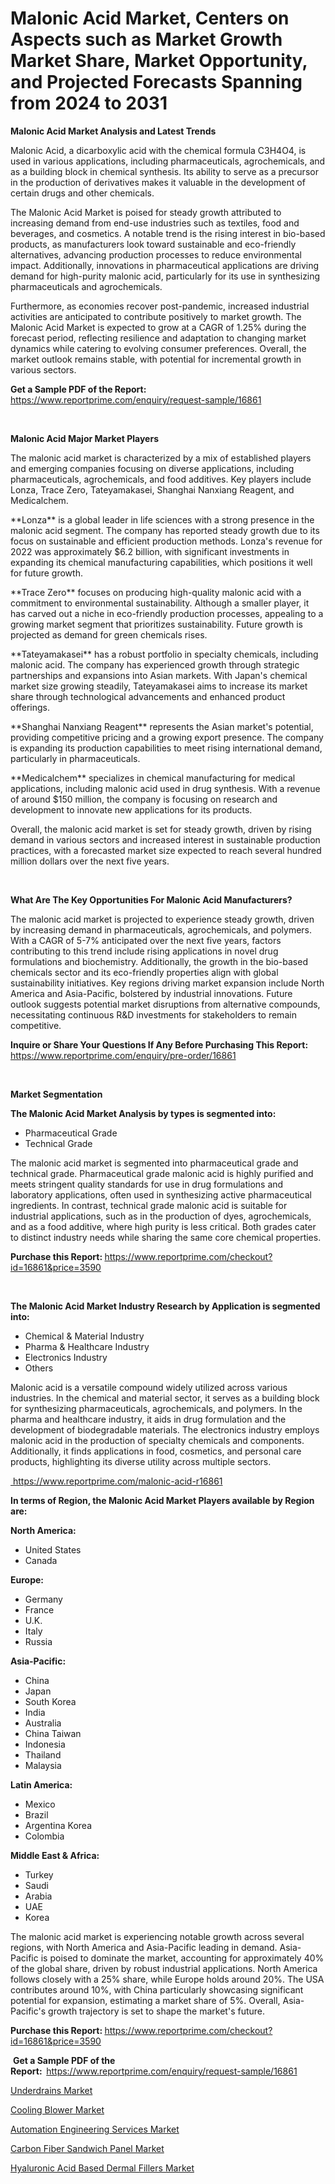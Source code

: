<p><h1>Malonic Acid Market, Centers on Aspects such as Market Growth Market Share, Market Opportunity, and Projected Forecasts Spanning from 2024 to 2031</h1></p><p><strong>Malonic Acid Market Analysis and Latest Trends</strong></p>
<p><p>Malonic Acid, a dicarboxylic acid with the chemical formula C3H4O4, is used in various applications, including pharmaceuticals, agrochemicals, and as a building block in chemical synthesis. Its ability to serve as a precursor in the production of derivatives makes it valuable in the development of certain drugs and other chemicals. </p><p>The Malonic Acid Market is poised for steady growth attributed to increasing demand from end-use industries such as textiles, food and beverages, and cosmetics. A notable trend is the rising interest in bio-based products, as manufacturers look toward sustainable and eco-friendly alternatives, advancing production processes to reduce environmental impact. Additionally, innovations in pharmaceutical applications are driving demand for high-purity malonic acid, particularly for its use in synthesizing pharmaceuticals and agrochemicals.</p><p>Furthermore, as economies recover post-pandemic, increased industrial activities are anticipated to contribute positively to market growth. The Malonic Acid Market is expected to grow at a CAGR of 1.25% during the forecast period, reflecting resilience and adaptation to changing market dynamics while catering to evolving consumer preferences. Overall, the market outlook remains stable, with potential for incremental growth in various sectors.</p></p>
<p><strong>Get a Sample PDF of the Report:&nbsp;</strong> <a href="https://www.reportprime.com/enquiry/request-sample/16861?utm_campaign=1941&utm_medium=2&utm_source=Github&utm_content=ia&utm_term=24122024&utm_id=malonic-acid">https://www.reportprime.com/enquiry/request-sample/16861</a></p>
<p>&nbsp;</p>
<p><strong>Malonic Acid Major Market Players</strong></p>
<p><p>The malonic acid market is characterized by a mix of established players and emerging companies focusing on diverse applications, including pharmaceuticals, agrochemicals, and food additives. Key players include Lonza, Trace Zero, Tateyamakasei, Shanghai Nanxiang Reagent, and Medicalchem.</p><p>**Lonza** is a global leader in life sciences with a strong presence in the malonic acid segment. The company has reported steady growth due to its focus on sustainable and efficient production methods. Lonza's revenue for 2022 was approximately $6.2 billion, with significant investments in expanding its chemical manufacturing capabilities, which positions it well for future growth.</p><p>**Trace Zero** focuses on producing high-quality malonic acid with a commitment to environmental sustainability. Although a smaller player, it has carved out a niche in eco-friendly production processes, appealing to a growing market segment that prioritizes sustainability. Future growth is projected as demand for green chemicals rises.</p><p>**Tateyamakasei** has a robust portfolio in specialty chemicals, including malonic acid. The company has experienced growth through strategic partnerships and expansions into Asian markets. With Japan's chemical market size growing steadily, Tateyamakasei aims to increase its market share through technological advancements and enhanced product offerings.</p><p>**Shanghai Nanxiang Reagent** represents the Asian market's potential, providing competitive pricing and a growing export presence. The company is expanding its production capabilities to meet rising international demand, particularly in pharmaceuticals.</p><p>**Medicalchem** specializes in chemical manufacturing for medical applications, including malonic acid used in drug synthesis. With a revenue of around $150 million, the company is focusing on research and development to innovate new applications for its products.</p><p>Overall, the malonic acid market is set for steady growth, driven by rising demand in various sectors and increased interest in sustainable production practices, with a forecasted market size expected to reach several hundred million dollars over the next five years.</p></p>
<p>&nbsp;</p>
<p><strong>What Are The Key Opportunities For Malonic Acid Manufacturers?</strong></p>
<p><p>The malonic acid market is projected to experience steady growth, driven by increasing demand in pharmaceuticals, agrochemicals, and polymers. With a CAGR of 5-7% anticipated over the next five years, factors contributing to this trend include rising applications in novel drug formulations and biochemistry. Additionally, the growth in the bio-based chemicals sector and its eco-friendly properties align with global sustainability initiatives. Key regions driving market expansion include North America and Asia-Pacific, bolstered by industrial innovations. Future outlook suggests potential market disruptions from alternative compounds, necessitating continuous R&D investments for stakeholders to remain competitive.</p></p>
<p><strong>Inquire or Share Your Questions If Any Before Purchasing This Report:</strong> <a href="https://www.reportprime.com/enquiry/pre-order/16861?utm_campaign=1941&utm_medium=2&utm_source=Github&utm_content=ia&utm_term=24122024&utm_id=malonic-acid">https://www.reportprime.com/enquiry/pre-order/16861</a></p>
<p>&nbsp;</p>
<p><strong>Market Segmentation</strong></p>
<p><strong>The Malonic Acid Market Analysis by types is segmented into:</strong></p>
<p><ul><li>Pharmaceutical Grade</li><li>Technical Grade</li></ul></p>
<p><p>The malonic acid market is segmented into pharmaceutical grade and technical grade. Pharmaceutical grade malonic acid is highly purified and meets stringent quality standards for use in drug formulations and laboratory applications, often used in synthesizing active pharmaceutical ingredients. In contrast, technical grade malonic acid is suitable for industrial applications, such as in the production of dyes, agrochemicals, and as a food additive, where high purity is less critical. Both grades cater to distinct industry needs while sharing the same core chemical properties.</p></p>
<p><strong>Purchase this Report:&nbsp;</strong><a href="https://www.reportprime.com/checkout?id=16861&price=3590&utm_campaign=1941&utm_medium=2&utm_source=Github&utm_content=ia&utm_term=24122024&utm_id=malonic-acid">https://www.reportprime.com/checkout?id=16861&price=3590</a></p>
<p>&nbsp;</p>
<p><strong>The Malonic Acid Market Industry Research by Application is segmented into:</strong></p>
<p><ul><li>Chemical & Material Industry</li><li>Pharma & Healthcare Industry</li><li>Electronics Industry</li><li>Others</li></ul></p>
<p><p>Malonic acid is a versatile compound widely utilized across various industries. In the chemical and material sector, it serves as a building block for synthesizing pharmaceuticals, agrochemicals, and polymers. In the pharma and healthcare industry, it aids in drug formulation and the development of biodegradable materials. The electronics industry employs malonic acid in the production of specialty chemicals and components. Additionally, it finds applications in food, cosmetics, and personal care products, highlighting its diverse utility across multiple sectors.</p></p>
<p><a href="https://www.reportprime.com/malonic-acid-r16861?utm_campaign=1941&utm_medium=2&utm_source=Github&utm_content=ia&utm_term=24122024&utm_id=malonic-acid">&nbsp;https://www.reportprime.com/malonic-acid-r16861</a></p>
<p><strong>In terms of Region, the Malonic Acid Market Players available by Region are:</strong></p>
<p>
    <p> <strong> North America: </strong>
        <ul>
            <li>United States</li>
            <li>Canada</li>
        </ul>
        </p> 
    <p> <strong> Europe: </strong>
        <ul>
            <li>Germany</li>
            <li>France</li>
            <li>U.K.</li>
            <li>Italy</li>
            <li>Russia</li>
        </ul>
        </p> 
    <p> <strong> Asia-Pacific: </strong>
        <ul>
            <li>China</li>
            <li>Japan</li>
            <li>South Korea</li>
            <li>India</li>
            <li>Australia</li>
            <li>China Taiwan</li>
            <li>Indonesia</li>
            <li>Thailand</li>
            <li>Malaysia</li>
        </ul>
        </p> 
    <p> <strong> Latin America: </strong>
        <ul>
            <li>Mexico</li>
            <li>Brazil</li>
            <li>Argentina Korea</li>
            <li>Colombia</li>
        </ul>
        </p> 
    <p> <strong> Middle East & Africa: </strong>
        <ul>
            <li>Turkey</li>
            <li>Saudi</li>
            <li>Arabia</li>
            <li>UAE</li>
            <li>Korea</li>
        </ul>
    </p>
    </p>
<p><p>The malonic acid market is experiencing notable growth across several regions, with North America and Asia-Pacific leading in demand. Asia-Pacific is poised to dominate the market, accounting for approximately 40% of the global share, driven by robust industrial applications. North America follows closely with a 25% share, while Europe holds around 20%. The USA contributes around 10%, with China particularly showcasing significant potential for expansion, estimating a market share of 5%. Overall, Asia-Pacific's growth trajectory is set to shape the market's future.</p></p>
<p><strong>Purchase this Report: </strong><a href="https://www.reportprime.com/checkout?id=16861&price=3590&utm_campaign=1941&utm_medium=2&utm_source=Github&utm_content=ia&utm_term=24122024&utm_id=malonic-acid">https://www.reportprime.com/checkout?id=16861&price=3590</a></p>
<p>&nbsp;<strong>Get a Sample PDF of the Report:&nbsp;&nbsp;</strong><a href="https://www.reportprime.com/enquiry/request-sample/16861?utm_campaign=1941&utm_medium=2&utm_source=Github&utm_content=ia&utm_term=24122024&utm_id=malonic-acid">https://www.reportprime.com/enquiry/request-sample/16861</a></p>
<p><strong></strong></p>
<p><p><a href="https://www.linkedin.com/pulse/underdrains-market-size-share-analysis-2024-2031-evaluating-k6fbe?utm_campaign=1941&utm_medium=2&utm_source=Github&utm_content=ia&utm_term=24122024&utm_id=malonic-acid">Underdrains Market</a></p><p><a href="https://www.linkedin.com/pulse/cooling-blower-market-analysis-2024-2031-competitive-mbpae?utm_campaign=1941&utm_medium=2&utm_source=Github&utm_content=ia&utm_term=24122024&utm_id=malonic-acid">Cooling Blower Market</a></p><p><a href="https://www.linkedin.com/pulse/market-size-trends-automation-engineering-services-116-cagr-expected-qgatf?utm_campaign=1941&utm_medium=2&utm_source=Github&utm_content=ia&utm_term=24122024&utm_id=malonic-acid">Automation Engineering Services Market</a></p><p><a href="https://www.linkedin.com/pulse/a-mkt-nova-vc8zf?utm_campaign=1941&utm_medium=2&utm_source=Github&utm_content=ia&utm_term=24122024&utm_id=malonic-acid">Carbon Fiber Sandwich Panel Market</a></p><p><a href="https://github.com/mahnoor2003/Market-Research-Report-List-6/blob/main/hyaluronic-acid-based-dermal-fillers-market.md?utm_campaign=1941&utm_medium=2&utm_source=Github&utm_content=ia&utm_term=24122024&utm_id=malonic-acid">Hyaluronic Acid Based Dermal Fillers Market</a></p></p>